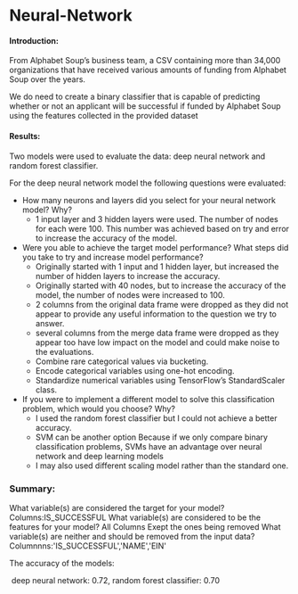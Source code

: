 # Neural-Network

#### Introduction:

 From Alphabet Soup’s business team, a CSV containing more than 34,000 organizations that have received various amounts of funding from Alphabet Soup over the years. 

We do need to create a binary classifier that is capable of predicting whether or not an applicant will be successful if funded by Alphabet Soup using the features collected in the provided dataset 

#### Results:

Two models were used to evaluate the data: deep neural network and random forest classifier. 

For the deep neural network model the following questions were evaluated:

- How many neurons and layers did you select for your neural network model? Why? 
  - 1 input layer and 3 hidden layers were used. The number of nodes for each were 100. This number was achieved based on try and error to increase the accuracy of the model.
- Were you able to achieve the target model performance? What steps did you take to try and increase model performance?
  - Originally started with 1 input and 1 hidden layer, but increased the number of hidden layers to increase the accuracy. 
  - Originally started with 40 nodes, but to increase the accuracy of the model, the number of nodes were increased to 100.
  - 2 columns from the original data frame were dropped as they did not appear to provide any useful information to the question we try to answer. 
  - several columns from the merge data frame were dropped as they appear too have low impact on the model and could make noise to the evaluations.
  - Combine rare categorical values via bucketing.
  - Encode categorical variables using one-hot encoding.
  - Standardize numerical variables using TensorFlow’s StandardScaler class.
- If you were to implement a different model to solve this classification problem, which would you choose? Why?
  - I used the random forest classifier but I could not achieve a better accuracy. 
  -  SVM can be another option  Because if we only compare binary classification problems, SVMs have an advantage over neural network and deep learning models 
  - I may also used different scaling model rather than the standard one. 

### Summary:

What variable(s) are considered the target for your model? 
    Columns:IS_SUCCESSFUL
What variable(s) are considered to be the features for your model?
    All Columns Exept the ones being removed
What variable(s) are neither and should be removed from the input data?
    Columnnns:'IS_SUCCESSFUL','NAME','EIN'

The accuracy of the models:

​	deep neural network: 0.72, random forest classifier: 0.70
